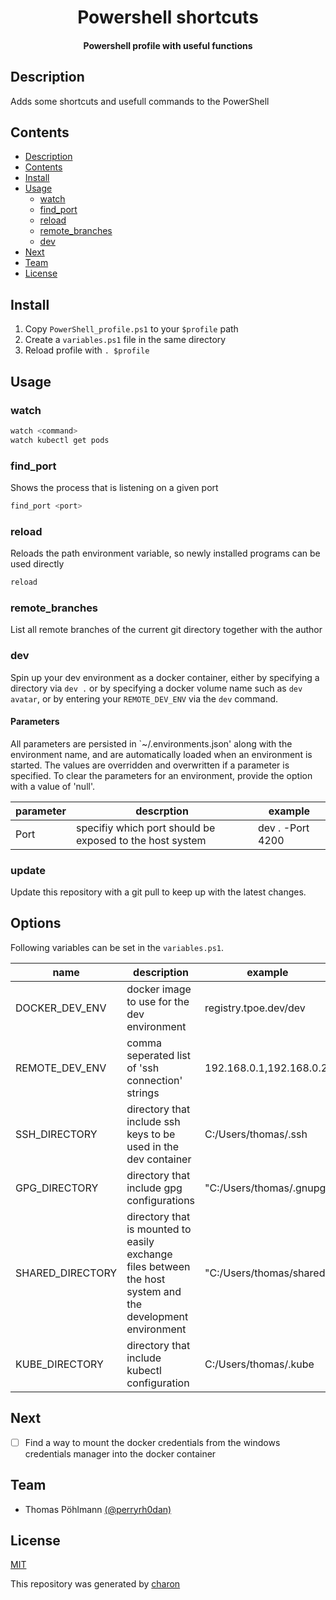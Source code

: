 <h1 align="center">
  Powershell shortcuts
</h1>

<h4 align="center">
  Powershell profile with useful functions
</h4>

## Description

Adds some shortcuts and usefull commands to the PowerShell

## Contents

- [Description](#description)
- [Contents](#contents)
- [Install](#install)
- [Usage](#usage)
  - [watch](#watch)
  - [find\_port](#find_port)
  - [reload](#reload)
  - [remote\_branches](#remote_branches)
  - [dev](#dev)
- [Next](#next)
- [Team](#team)
- [License](#license)

## Install

1. Copy `PowerShell_profile.ps1` to your `$profile` path
2. Create a `variables.ps1` file in the same directory
3. Reload profile with `. $profile`

## Usage

### watch

``` bash
watch <command>
watch kubectl get pods
```

### find_port

Shows the process that is listening on a given port

``` bash
find_port <port>
```

### reload

Reloads the path environment variable, so newly installed programs can be used directly

``` bash
reload
```

### remote_branches

List all remote branches of the current git directory together with the author

### dev

Spin up your dev environment as a docker container, either by specifying a directory via `dev .` or by specifying a docker volume name such as `dev avatar`, or by entering your `REMOTE_DEV_ENV` via the `dev` command.

#### Parameters

All parameters are persisted in `~/.environments.json' along with the environment name, and are automatically loaded when an environment is started. 
The values are overridden and overwritten if a parameter is specified. To clear the parameters for an environment, provide the option with a value of 'null'.

| parameter | descrption | example |
| --------- | ---------- | ------- |
| Port      | specifiy which port should be exposed to the host system | dev . -Port 4200 |

### update

Update this repository with a git pull to keep up with the latest changes.

## Options

Following variables can be set in the `variables.ps1`.

| name | description | example | 
| ---- | ----------- | ------- |
| DOCKER_DEV_ENV | docker image to use for the dev environment | registry.tpoe.dev/dev |
| REMOTE_DEV_ENV | comma seperated list of 'ssh connection' strings | 192.168.0.1,192.168.0.2 |
| SSH_DIRECTORY | directory that include ssh keys to be used in the dev container | C:/Users/thomas/.ssh |
| GPG_DIRECTORY | directory that include gpg configurations | "C:/Users/thomas/.gnupg" |
| SHARED_DIRECTORY | directory that is mounted to easily exchange files between the host system and the development environment | "C:/Users/thomas/shared" |
| KUBE_DIRECTORY | directory that include kubectl configuration | C:/Users/thomas/.kube |

## Next

- [ ] Find a way to mount the docker credentials from the windows credentials manager into the docker container

## Team

- Thomas Pöhlmann [(@perryrh0dan)](https://github.com/perryrh0dan)

## License

[MIT](https://github.com/perryrh0dan/passline/blob/master/license.md)

This repository was generated by [charon](https://github.com/perryrh0dan/charon)
